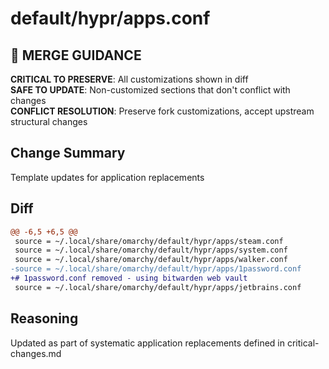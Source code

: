 # default/hypr/apps.conf

## 🚨 MERGE GUIDANCE
**CRITICAL TO PRESERVE**: All customizations shown in diff  
**SAFE TO UPDATE**: Non-customized sections that don't conflict with changes  
**CONFLICT RESOLUTION**: Preserve fork customizations, accept upstream structural changes

## Change Summary
Template updates for application replacements

## Diff
```diff
@@ -6,5 +6,5 @@
 source = ~/.local/share/omarchy/default/hypr/apps/steam.conf
 source = ~/.local/share/omarchy/default/hypr/apps/system.conf
 source = ~/.local/share/omarchy/default/hypr/apps/walker.conf
-source = ~/.local/share/omarchy/default/hypr/apps/1password.conf
+# 1password.conf removed - using bitwarden web vault
 source = ~/.local/share/omarchy/default/hypr/apps/jetbrains.conf
```

## Reasoning
Updated as part of systematic application replacements defined in critical-changes.md
